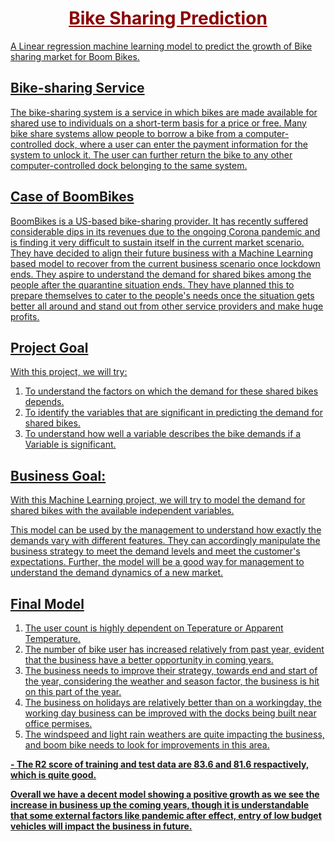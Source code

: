 # <span style="color:darkred"><u><center> **Bike Sharing Prediction**
A Linear regression machine learning model to predict the growth of Bike sharing market for Boom Bikes.


## **Bike-sharing Service**
The bike-sharing system is a service in which bikes are made available for shared use to individuals on a short-term basis for a price or free.
Many bike share systems allow people to borrow a bike from a computer-controlled dock, where a user can enter the payment information for the system to unlock it. The user can further return the bike to any other computer-controlled dock belonging to the same system.


## **Case of BoomBikes**
BoomBikes is a US-based bike-sharing provider. It has recently suffered considerable dips in its revenues due to the ongoing Corona pandemic and is finding it very difficult to sustain itself in the current market scenario.
They have decided to align their future business with a Machine Learning based model to recover from the current business scenario once lockdown ends. They aspire to understand the demand for shared bikes among the people after the quarantine situation ends.
They have planned this to prepare themselves to cater to the people's needs once the situation gets better all around and stand out from other service providers and make huge profits.



## **Project Goal**
With this project, we will try:
1.	To understand the factors on which the demand for these shared bikes depends.
2.	To identify the variables that are significant in predicting the demand for shared bikes.
3.	To understand how well a variable describes the bike demands if a Variable is significant.

## **Business Goal:**
With this Machine Learning project, we will try to model the demand for shared bikes with the available independent variables.

This model can be used by the management to understand how exactly the demands vary with different features. They can accordingly manipulate the business strategy to meet the demand levels and meet the customer's expectations.
Further, the model will be a good way for management to understand the demand dynamics of a new market.
  
  

## **Final Model**
1. The user count is highly dependent on Teperature or Apparent Temperature. 
2. The number of bike user has increased relatively from past year, evident that the business have a better opportunity in coming years.
3. The business needs to improve their strategy, towards end and start of the year, considering the weather and season factor, the business is hit on this part of the year.
4. The business on holidays are relatively better than on a workingday, the working day business can be improved with the docks being built near office permises.
5. The windspeed and light rain weathers are quite impacting the business, and boom bike needs to look for improvements in this area.

**- The R2 score of training and test data are 83.6 and 81.6 respactively, which is quite good.**

**Overall we have a decent model showing a positive growth as we see the increase in business up the coming years, though it is understandable that some external factors like pandemic after effect, entry of low budget vehicles will impact the business in future.**
